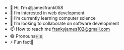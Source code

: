 - 👋 Hi, I’m @jamesfrank058
- 👀 I’m interested in web development
- 🌱 I’m currently learning computer science
- 💞️ I’m looking to collaborate on software development
- 📫 How to reach me frankyjames102@gmail.com
- 😄 Pronouns🇰🇪
- ⚡ Fun fact🥇

<!---
jamesfrank058/jamesfrank058 is a ✨ special ✨ repository because its `README.md` (this file) appears on your GitHub profile.
You can click the Preview link to take a look at your changes.
--->
